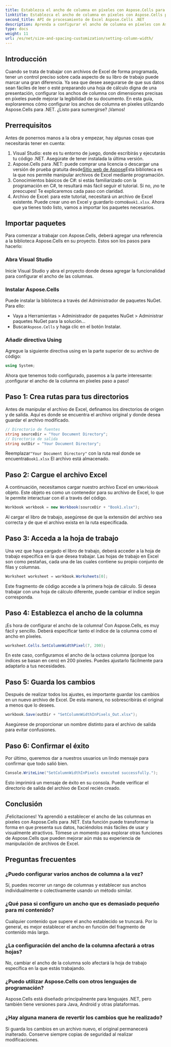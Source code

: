 ```yaml
---
title: Establezca el ancho de columna en píxeles con Aspose.Cells para .NET
linktitle: Establezca el ancho de columna en píxeles con Aspose.Cells para .NET
second_title: API de procesamiento de Excel Aspose.Cells .NET
description: Aprenda a configurar el ancho de columna en píxeles con Aspose.Cells para .NET. Mejore sus archivos de Excel con esta sencilla guía paso a paso.
type: docs
weight: 11
url: /es/net/size-and-spacing-customization/setting-column-width/
---
```

## Introducción
Cuando se trata de trabajar con archivos de Excel de forma programada, tener un control preciso sobre cada aspecto de su libro de trabajo puede marcar una gran diferencia. Ya sea que desee asegurarse de que sus datos sean fáciles de leer o esté preparando una hoja de cálculo digna de una presentación, configurar los anchos de columna con dimensiones precisas en píxeles puede mejorar la legibilidad de su documento. En esta guía, exploraremos cómo configurar los anchos de columna en píxeles utilizando Aspose.Cells para .NET. ¿Listo para sumergirse? ¡Vamos!
## Prerrequisitos
Antes de ponernos manos a la obra y empezar, hay algunas cosas que necesitarás tener en cuenta:
1. Visual Studio: este es tu entorno de juego, donde escribirás y ejecutarás tu código .NET. Asegúrate de tener instalada la última versión.
2.  Aspose.Cells para .NET: puede comprar una licencia o descargar una versión de prueba gratuita desde[Sitio web de Aspose](https://releases.aspose.com/cells/net/)Esta biblioteca es la que nos permite manipular archivos de Excel mediante programación.
3. Conocimientos básicos de C#: si estás familiarizado con la programación en C#, te resultará más fácil seguir el tutorial. Si no, ¡no te preocupes! Te explicaremos cada paso con claridad.
4.  Archivo de Excel: para este tutorial, necesitará un archivo de Excel existente. Puede crear uno en Excel y guardarlo como`Book1.xlsx`.
Ahora que ya tienes todo listo, vamos a importar los paquetes necesarios.
## Importar paquetes
Para comenzar a trabajar con Aspose.Cells, deberá agregar una referencia a la biblioteca Aspose.Cells en su proyecto. Estos son los pasos para hacerlo:
### Abra Visual Studio
Inicie Visual Studio y abra el proyecto donde desea agregar la funcionalidad para configurar el ancho de las columnas.
### Instalar Aspose.Cells
Puede instalar la biblioteca a través del Administrador de paquetes NuGet. Para ello:
- Vaya a Herramientas > Administrador de paquetes NuGet > Administrar paquetes NuGet para la solución…
-  Buscar`Aspose.Cells` y haga clic en el botón Instalar.
### Añadir directiva Using
Agregue la siguiente directiva using en la parte superior de su archivo de código:
```csharp
using System;
```
Ahora que tenemos todo configurado, pasemos a la parte interesante: ¡configurar el ancho de la columna en píxeles paso a paso!
## Paso 1: Crea rutas para tus directorios
Antes de manipular el archivo de Excel, definamos los directorios de origen y de salida. Aquí es donde se encuentra el archivo original y donde desea guardar el archivo modificado.
```csharp
// Directorio de fuentes
string sourceDir = "Your Document Directory";
// Directorio de salida
string outDir = "Your Document Directory";
```
 Reemplazar`"Your Document Directory"` con la ruta real donde se encuentra`Book1.xlsx` El archivo está almacenado.
## Paso 2: Cargue el archivo Excel
 A continuación, necesitamos cargar nuestro archivo Excel en un`Workbook` objeto. Este objeto es como un contenedor para su archivo de Excel, lo que le permite interactuar con él a través del código.
```csharp
Workbook workbook = new Workbook(sourceDir + "Book1.xlsx");
```
Al cargar el libro de trabajo, asegúrese de que la extensión del archivo sea correcta y de que el archivo exista en la ruta especificada.
## Paso 3: Acceda a la hoja de trabajo
Una vez que haya cargado el libro de trabajo, deberá acceder a la hoja de trabajo específica en la que desea trabajar. Las hojas de trabajo en Excel son como pestañas, cada una de las cuales contiene su propio conjunto de filas y columnas.
```csharp
Worksheet worksheet = workbook.Worksheets[0];
```
Este fragmento de código accede a la primera hoja de cálculo. Si desea trabajar con una hoja de cálculo diferente, puede cambiar el índice según corresponda.
## Paso 4: Establezca el ancho de la columna
¡Es hora de configurar el ancho de la columna! Con Aspose.Cells, es muy fácil y sencillo. Deberá especificar tanto el índice de la columna como el ancho en píxeles.
```csharp
worksheet.Cells.SetColumnWidthPixel(7, 200);
```
En este caso, configuramos el ancho de la octava columna (porque los índices se basan en cero) en 200 píxeles. Puedes ajustarlo fácilmente para adaptarlo a tus necesidades.
## Paso 5: Guarda los cambios
Después de realizar todos los ajustes, es importante guardar los cambios en un nuevo archivo de Excel. De esta manera, no sobrescribirás el original a menos que lo desees.
```csharp
workbook.Save(outDir + "SetColumnWidthInPixels_Out.xlsx");
```
Asegúrese de proporcionar un nombre distinto para el archivo de salida para evitar confusiones.
## Paso 6: Confirmar el éxito
Por último, queremos dar a nuestros usuarios un lindo mensaje para confirmar que todo salió bien.
```csharp
Console.WriteLine("SetColumnWidthInPixels executed successfully.");
```
Esto imprimirá un mensaje de éxito en su consola. Puede verificar el directorio de salida del archivo de Excel recién creado.
## Conclusión
¡Felicitaciones! Ya aprendió a establecer el ancho de las columnas en píxeles con Aspose.Cells para .NET. Esta función puede transformar la forma en que presenta sus datos, haciéndolos más fáciles de usar y visualmente atractivos. Tómese un momento para explorar otras funciones de Aspose.Cells que pueden mejorar aún más su experiencia de manipulación de archivos de Excel.
## Preguntas frecuentes
### ¿Puedo configurar varios anchos de columna a la vez?
Sí, puedes recorrer un rango de columnas y establecer sus anchos individualmente o colectivamente usando un método similar.
### ¿Qué pasa si configuro un ancho que es demasiado pequeño para mi contenido?
Cualquier contenido que supere el ancho establecido se truncará. Por lo general, es mejor establecer el ancho en función del fragmento de contenido más largo.
### ¿La configuración del ancho de la columna afectará a otras hojas?
No, cambiar el ancho de la columna solo afectará la hoja de trabajo específica en la que estás trabajando.
### ¿Puedo utilizar Aspose.Cells con otros lenguajes de programación?
Aspose.Cells está diseñado principalmente para lenguajes .NET, pero también tiene versiones para Java, Android y otras plataformas.
### ¿Hay alguna manera de revertir los cambios que he realizado?
Si guarda los cambios en un archivo nuevo, el original permanecerá inalterado. Conserve siempre copias de seguridad al realizar modificaciones.
